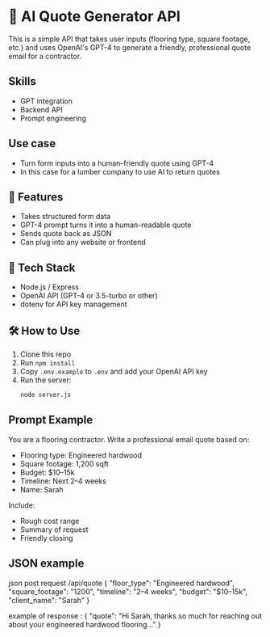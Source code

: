 # 🧠 AI Quote Generator API

This is a simple API that takes user inputs (flooring type, square footage, etc.) and uses OpenAI's GPT-4 to generate a friendly, professional quote email for a contractor.

## Skills

- GPT integration
- Backend API
- Prompt engineering

## Use case

- Turn form inputs into a human-friendly quote using GPT-4
- In this case for a lumber company to use AI to return quotes


## 🚀 Features

- Takes structured form data
- GPT-4 prompt turns it into a human-readable quote
- Sends quote back as JSON
- Can plug into any website or frontend

## 🧰 Tech Stack

- Node.js / Express
- OpenAI API (GPT-4 or 3.5-turbo or other)
- dotenv for API key management

## 🛠 How to Use

1. Clone this repo
2. Run `npm install`
3. Copy `.env.example` to `.env` and add your OpenAI API key
4. Run the server:
   ```bash
   node server.js

## Prompt Example

You are a flooring contractor. Write a professional email quote based on:
- Flooring type: Engineered hardwood
- Square footage: 1,200 sqft
- Budget: $10–15k
- Timeline: Next 2–4 weeks
- Name: Sarah

Include:
- Rough cost range
- Summary of request
- Friendly closing

## JSON example

json post request /api/quote
{
  "floor_type": "Engineered hardwood",
  "square_footage": "1200",
  "timeline": "2–4 weeks",
  "budget": "$10–15k",
  "client_name": "Sarah"
}

example of response : 
{
  "quote": "Hi Sarah, thanks so much for reaching out about your engineered hardwood flooring..."
}
